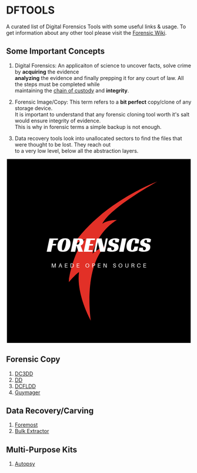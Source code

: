 # DFTOOLS
A curated list of Digital Forensics Tools with some useful links & usage.
To get information about any other tool please visit the [Forensic Wiki](https://forensicswiki.org).

## Some Important Concepts
1. Digital Forensics: An applicaiton of science to uncover facts, solve crime by **acquiring** the evidence <br />
**analyzing** the evidence and finally prepping it for any court of law. All the steps must be completed while <br /> maintaining the [chain of custody](https://digital-forensics.sans.org/blog/tags/chain-of-custody) and **integrity**.

2. Forensic Image/Copy: This term refers to a **bit perfect** copy/clone of any storage device.<br/>
It is important to understand that any forensic cloning tool worth it's salt would ensure integrity of evidence. <br />
This is why in forensic terms a simple backup is not enough.

3. Data recovery tools look into unallocated sectors to find the files that were thought to be lost. They reach out <br />
to a very low level, below all the abstraction layers.

<p align="center">
    <img src="./pics/df.png">
</p>

## Forensic Copy
1. [DC3DD](./dc3dd.md)
2. [DD](https://wiki.archlinux.org/index.php/disk_cloning)
3. [DCFLDD](https://www.forensicswiki.org/wiki/Dcfldd)
4. [Guymager](./guymager.md)

## Data Recovery/Carving
1. [Foremost](./foremost.md)
2. [Bulk Extractor](./bulk_extractor.md)

## Multi-Purpose Kits
1. [Autopsy](https://www.sleuthkit.org/autopsy/)
